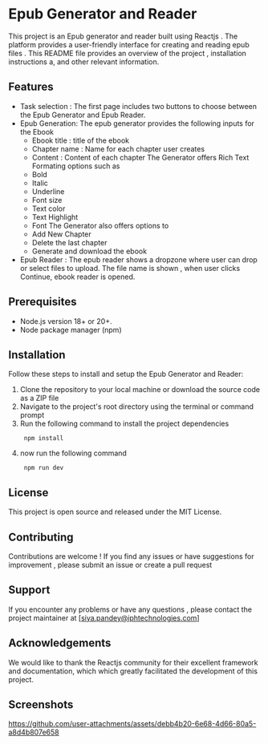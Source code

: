 # Epub Generator and Reader

This project is an Epub generator and reader built using Reactjs . The platform provides a user-friendly interface for creating and reading epub files . This README file provides an overview of the project , installation instructions a, and other relevant information.

## Features
 - Task selection : The first page includes two buttons to choose between the Epub Generator and Epub Reader.
 - Epub Generation: The epub generator provides the following inputs for the Ebook
      - Ebook title : title of the ebook
      - Chapter name : Name for each chapter user creates
      - Content : Content of each chapter
   The Generator offers Rich Text Formating options such as
      - Bold
      - Italic
      - Underline
      - Font size
      - Text color
      - Text Highlight
      - Font
   The Generator also offers options to
      - Add New Chapter
      - Delete the last chapter
      - Generate and download the ebook
  - Epub Reader : The epub reader shows a dropzone where user can drop or select files to upload. The file name is shown , when user clicks Continue, ebook reader is opened.

## Prerequisites
- Node.js version 18+ or 20+.
- Node package manager (npm)
  
## Installation 
Follow these steps to install and setup the Epub Generator and Reader:
1. Clone the repository to your local machine or download the source code as a ZIP file
2. Navigate to the project's root directory using the terminal or command prompt
3. Run the following command to install the project dependencies
   ```
    npm install
   ```
5. now run the following command
   ```
    npm run dev
   ```

## License
This project is open source and released under the MIT License.

## Contributing 
Contributions are welcome ! If you find any issues or have suggestions for improvement , please submit an issue or create a pull request

## Support 
If you encounter any problems or have any questions , please contact the project maintainer at [siya.pandey@iphtechnologies.com]

## Acknowledgements 
We would like to thank the Reactjs  community for their excellent framework and documentation, which which greatly facilitated the development of this project.

## Screenshots 

https://github.com/user-attachments/assets/debb4b20-6e68-4d66-80a5-a8d4b807e658


